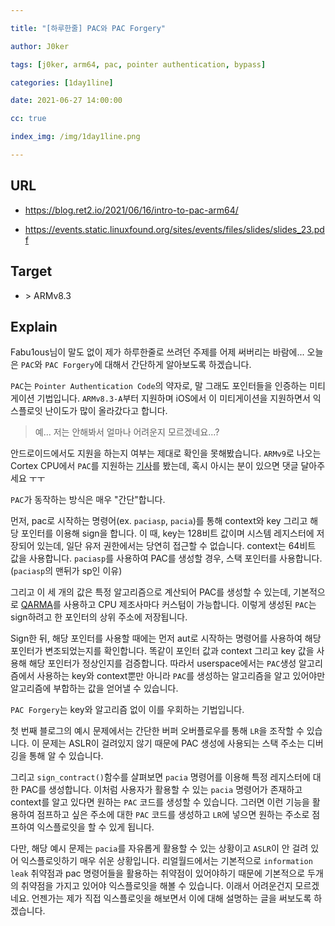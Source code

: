 ```yaml
---

title: "[하루한줄] PAC와 PAC Forgery"

author: J0ker

tags: [j0ker, arm64, pac, pointer authentication, bypass] 

categories: [1day1line] 

date: 2021-06-27 14:00:00 

cc: true

index_img: /img/1day1line.png

---
```


## URL

- https://blog.ret2.io/2021/06/16/intro-to-pac-arm64/ 

- https://events.static.linuxfound.org/sites/events/files/slides/slides_23.pdf



## Target

- \> ARMv8.3

  

## Explain

Fabu1ous님이 말도 없이 제가 하루한줄로 쓰려던 주제를 어제 써버리는 바람에... 오늘은 `PAC`와 `PAC Forgery`에 대해서 간단하게 알아보도록 하겠습니다.

`PAC`는 `Pointer Authentication Code`의 약자로, 말 그래도 포인터들을 인증하는 미티게이션 기법입니다. `ARMv8.3-A`부터 지원하며 iOS에서 이 미티게이션을 지원하면서 익스플로잇 난이도가 많이 올라갔다고 합니다.

> 예... 저는 안해봐서 얼마나 어려운지 모르겠네요...?

안드로이드에서도 지원을 하는지 여부는 제대로 확인을 못해봤습니다. `ARMv9`로 나오는 Cortex CPU에서 `PAC`를 지원하는 [기사](https://community.arm.com/developer/ip-products/processors/b/processors-ip-blog/posts/first-armv9-cpu-cores)를 봤는데, 혹시 아시는 분이 있으면 댓글 달아주세요 ㅜㅜ

`PAC`가 동작하는 방식은 매우 "간단"합니다.

먼저, pac로 시작하는 명령어(ex. `paciasp`, `pacia`)를 통해 context와 key 그리고 해당 포인터를 이용해 sign을 합니다. 이 때, key는 128비트 값이며 시스템 레지스터에 저장되어 있는데, 일단 유저 권한에서는 당연히 접근할 수 없습니다. context는 64비트 값을 사용합니다. `paciasp`를 사용하여 PAC를 생성할 경우, 스택 포인터를 사용합니다.(`paciasp`의 맨뒤가 sp인 이유)

그리고 이 세 개의 값은 특정 알고리즘으로 계산되어 PAC를 생성할 수 있는데, 기본적으로 [QARMA](https://eprint.iacr.org/2016/444.pdf)를 사용하고 CPU 제조사마다 커스텀이 가능합니다. 이렇게 생성된 `PAC`는 sign하려고 한 포인터의 상위 주소에 저장됩니다.

Sign한 뒤, 해당 포인터를 사용할 때에는 먼저 aut로 시작하는 명령어를 사용하여 해당 포인터가 변조되었는지를 확인합니다. 똑같이 포인터 값과 context 그리고 key 값을 사용해 해당 포인터가 정상인지를 검증합니다. 따라서 userspace에서는 `PAC`생성 알고리즘에서 사용하는 key와 context뿐만 아니라 `PAC`를 생성하는 알고리즘을 알고 있어야만 알고리즘에 부합하는 값을 얻어낼 수 있습니다.

`PAC Forgery`는 key와 알고리즘 없이 이를 우회하는 기법입니다.

첫 번째 블로그의 예시 문제에서는 간단한 버퍼 오버플로우를 통해 `LR`을 조작할 수 있습니다. 이 문제는 ASLR이 걸려있지 않기 때문에 PAC 생성에 사용되는 스택 주소는 디버깅을 통해 알 수 있습니다.

그리고 `sign_contract()`함수를 살펴보면 `pacia` 명령어를 이용해 특정 레지스터에 대한 PAC를 생성합니다. 이처럼 사용자가 활용할 수 있는 `pacia` 명령어가 존재하고 context를 알고 있다면 원하는 `PAC` 코드를 생성할 수 있습니다. 그러면 이런 기능을 활용하여 점프하고 싶은 주소에 대한 `PAC` 코드를 생성하고 `LR`에 넣으면 원하는 주소로 점프하여 익스플로잇을 할 수 있게 됩니다.

다만, 해당 예시 문제는 `pacia`를 자유롭게 활용할 수 있는 상황이고 `ASLR`이 안 걸려 있어 익스플로잇하기 매우 쉬운 상황입니다. 리얼월드에서는 기본적으로 `information leak` 취약점과 pac 명령어들을 활용하는 취약점이 있어야하기 때문에 기본적으로 두개의 취약점을 가지고 있어야 익스플로잇을 해볼 수 있습니다. 이래서 어려운건지 모르겠네요. 언젠가는 제가 직접 익스플로잇을 해보면서 이에 대해 설명하는 글을 써보도록 하겠습니다.
